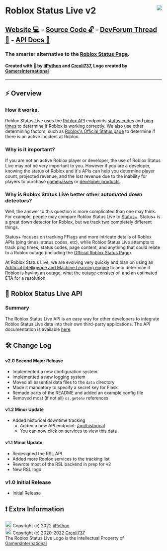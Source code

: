 # <img style="float: right;" src="https://doy2mn9upadnk.cloudfront.net/uploads/default/original/4X/d/8/a/d8a9a1964099afb7c1778761eef6f915c68c3f19.png"> Roblox Status Live v2
## [Website 💻](https://robloxstatus.live) - [Source Code 🔓](https://github.com/RobloxStatusLive/rsl) - [DevForum Thread 📢](https://devforum.roblox.com/t/roblox-status-live-the-better-automatic-roblox-down-detector/1567879) - [API Docs 📕](https://robloxstatus.live/api/docs)
### The smarter alternative to the [Roblox Status Page](https://status.roblox.com).
#### Created with 🧡 by [iiPython](https://iipython.cf) and [Crcoli737](https://devforum.roblox.com/u/crcoli737), Logo created by [GamersInternational](https://devforum.roblox.com/u/gamersinternational)
***
## ⚡ Overview
### How it works.
Roblox Status Live uses the [Roblox API](https://devforum.roblox.com/t/collected-list-of-apis/557091) endpoints [status codes](https://developer.mozilla.org/en-US/docs/Web/HTTP/Status) and [ping times](https://www.techtarget.com/searchnetworking/definition/ping) to determine if Roblox is working correctly. We also use other determining factors, such as [Roblox's Official Status page](https://status.roblox.com) to determine if there is an active incident at Roblox.
### Why is it important?
If you are not an active Roblox player or developer, the use of Roblox Status Live may not be very important to you. However if you are a developer, knowing the status of Roblox and it's APIs can help you determine player count, projected revenue, and the lost revenue due to the inability for players to purchase [gamepasses](https://education.roblox.com/en-us/resources/game-passes) or [developer products](https://developer.roblox.com/en-us/articles/Developer-Products-In-Game-Purchases).
### Why is Roblox Status Live better other automated down detectors?
Well, the answer to this question is more complicated than one may think. For example, people may compare Roblox Status Live to [Status+](https://github.com/Status-Plus). Status+ is a great down detector for Roblox, but we track two completely different things.  

Status+ focuses on tracking FFlags and more intricate details of Roblox APIs (ping times, status codes, etc), while Roblox Status Live attempts to track ping times, status codes, page content, and anything that could relate to a Roblox outage (including the [Official Roblox Status Page](https://status.roblox.com)).

At Roblox Status Live, we are evolving very quickly and plan on using an [Artificial Intelligence and Machine Learning engine](https://azure.microsoft.com/en-us/overview/artificial-intelligence-ai-vs-machine-learning/#introduction) to help determine if Roblox is having an outage, what the outage consists of, and an estimated ETA for a resolution. 

## 🤖 Roblox Status Live API
### Summary
The Roblox Status Live API is an easy way for other developers to integrate Roblox Status Live data into their own third-party applications. The API documentation is available [here](http://robloxstatus.live/api/docs).

## 🛠️ Change Log

#### v2.0 Second Major Release
+ Implemented a new configuration system
+ Implemented a new logging system
+ Moved all essential data files to the `data` directory
+ Made it mandatory to specify a secret key for Flask
+ Remade parts of the README and added an example config file
+ Removed most (if not all) `os.getenv` references

#### v1.2 Minor Update
+ Added historical downtime tracking
    - Added a new API endpoint: [/api/historical](https://robloxstatus.live/api/historical)
    - You can now click on services to view this data

#### v1.1 Minor Update
+ Redesigned the RSL API
+ Added more Roblox services to the tracking list
+ Rewrote most of the RSL backend in prep for v2
+ New RSL logo

### v1.0 Initial Release
+ Initial Release

## ❗ Extra Information
<img src = "https://iipython.cf/~/img/pfp.png" height = "20"> Copyright (c) 2022 [iiPython](https://iipython.cf)  
<img src = "https://avatars.githubusercontent.com/u/65417985?v=4" height = "20"> Copyright (c) 2020-2022 [Crcoli737](https://devforum.roblox.com/u/crcoli737)  
The Roblox Status Live Logo is the Intellectual Property of  [GamersInternational](https://devforum.roblox.com/u/gamersinternational)
